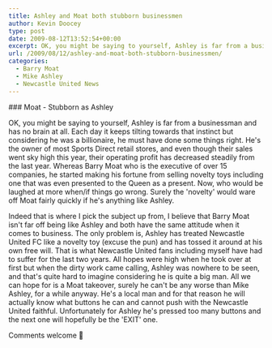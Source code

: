 ```yaml
---
title: Ashley and Moat both stubborn businessmen
author: Kevin Doocey
type: post
date: 2009-08-12T13:52:54+00:00
excerpt: OK, you might be saying to yourself, Ashley is far from a businessman and has no brain at all. Each day it keeps
url: /2009/08/12/ashley-and-moat-both-stubborn-businessmen/
categories:
  - Barry Moat
  - Mike Ashley
  - Newcastle United News
---
```


### Moat - Stubborn as Ashley

OK, you might be saying to yourself, Ashley is far from a businessman and has no brain at all. Each day it keeps tilting towards that instinct but considering he was a billionaire, he must have done some things right. He's the owner of most Sports Direct retail stores, and even though their sales went sky high this year, their operating profit has decreased steadily from the last year. Whereas Barry Moat who is the executive of over 15 companies, he started making his fortune from selling novelty toys including one that was even presented to the Queen as a present. Now, who would be laughed at more when/if things go wrong. Surely the 'novelty' would ware off Moat fairly quickly if he's anything like Ashley.

Indeed that is where I pick the subject up from, I believe that Barry Moat isn't far off being like Ashley and both have the same attitude when it comes to business. The only problem is, Ashley has treated Newcastle United FC like a novelty toy (excuse the pun) and has tossed it around at his own free will. That is what Newcastle United fans including myself have had to suffer for the last two years. All hopes were high when he took over at first but when the dirty work came calling, Ashley was nowhere to be seen, and that's quite hard to imagine considering he is quite a big man. All we can hope for is a Moat takeover, surely he can't be any worse than Mike Ashley, for a while anyway. He's a local man and for that reason he will actually know what buttons he can and cannot push with the Newcastle United faithful. Unfortunately for Ashley he's pressed too many buttons and the next one will hopefully be the 'EXIT' one.

Comments welcome 🙂
